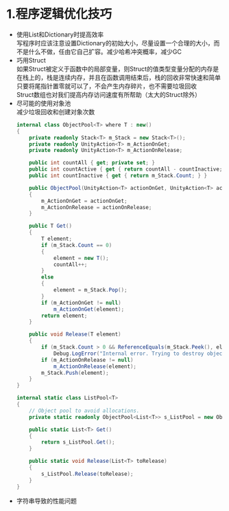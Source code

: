 # 1.程序逻辑优化技巧
- 使用List和Dictionary时提高效率  
    写程序时应该注意设置Dictionary的初始大小，尽量设置一个合理的大小，而不是什么不做，任由它自己扩容。减少哈希冲突概率，减少GC
- 巧用Struct  
    如果Struct被定义于函数中的局部变量，则Struct的值类型变量分配的内存是在栈上的，栈是连续内存，并且在函数调用结束后，栈的回收非常快速和简单只要将尾指针置零就可以了，不会产生内存碎片，也不需要垃圾回收  
    Struct数组也对我们提高内存访问速度有所帮助（太大的Struct除外）
- 尽可能的使用对象池  
    减少垃圾回收和创建对象次数  
    ``` C#
    internal class ObjectPool<T> where T : new()
    {
        private readonly Stack<T> m_Stack = new Stack<T>();
        private readonly UnityAction<T> m_ActionOnGet;
        private readonly UnityAction<T> m_ActionOnRelease;

        public int countAll { get; private set; }
        public int countActive { get { return countAll - countInactive; } }
        public int countInactive { get { return m_Stack.Count; } }

        public ObjectPool(UnityAction<T> actionOnGet, UnityAction<T> actionOnRelease)
        {
            m_ActionOnGet = actionOnGet;
            m_ActionOnRelease = actionOnRelease;
        }

        public T Get()
        {
            T element;
            if (m_Stack.Count == 0)
            {
                element = new T();
                countAll++;
            }
            else
            {
                element = m_Stack.Pop();
            }
            if (m_ActionOnGet != null)
                m_ActionOnGet(element);
            return element;
        }

        public void Release(T element)
        {
            if (m_Stack.Count > 0 && ReferenceEquals(m_Stack.Peek(), element))
                Debug.LogError("Internal error. Trying to destroy object that is already released to pool.");
            if (m_ActionOnRelease != null)
                m_ActionOnRelease(element);
            m_Stack.Push(element);
        }
    }

    internal static class ListPool<T>
    {
        // Object pool to avoid allocations.
        private static readonly ObjectPool<List<T>> s_ListPool = new ObjectPool<List<T>>(null, l => l.Clear());

        public static List<T> Get()
        {
            return s_ListPool.Get();
        }

        public static void Release(List<T> toRelease)
        {
            s_ListPool.Release(toRelease);
        }
    }
    ```
- 字符串导致的性能问题  
    